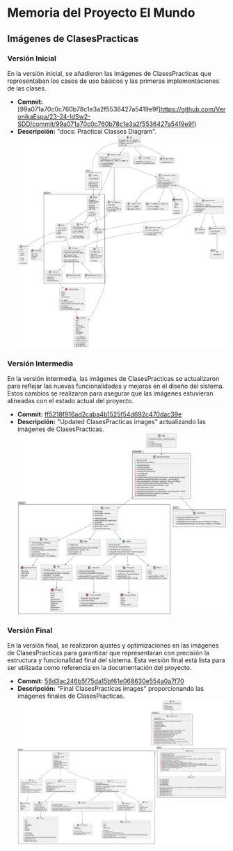 # Memoria del Proyecto El Mundo

## Imágenes de ClasesPracticas

### Versión Inicial
En la versión inicial, se añadieron las imágenes de ClasesPracticas que representaban los casos de uso básicos y las primeras implementaciones de las clases.
- **Commit:** [99a071a70c0c760b78c1e3a2f5536427a5419e9f]https://github.com/VeronikaEspa/23-24-IdSw2-SDD/commit/99a071a70c0c760b78c1e3a2f5536427a5419e9f)
- **Descripción:** "docs: Practical Classes Diagram".
![Ver imagen](../images/ClasesPracticas-PyMundo-VersionInicial.svg)

### Versión Intermedia
En la versión intermedia, las imágenes de ClasesPracticas se actualizaron para reflejar las nuevas funcionalidades y mejoras en el diseño del sistema. Estos cambios se realizaron para asegurar que las imágenes estuvieran alineadas con el estado actual del proyecto.
- **Commit:** [ff5218f916ad2caba4b1525f54d692c470dac39e](https://github.com/VeronikaEspa/23-24-IdSw2-SDD/commit/ff5218f916ad2caba4b1525f54d692c470dac39e)
- **Descripción:** "Updated ClasesPracticas images" actualizando las imágenes de ClasesPracticas.
![Ver imagen](../images/ClasesPracticas-PyMundo-VersionIntermedia.svg)

### Versión Final
En la versión final, se realizaron ajustes y optimizaciones en las imágenes de ClasesPracticas para garantizar que representaran con precisión la estructura y funcionalidad final del sistema. Esta versión final está lista para ser utilizada como referencia en la documentación del proyecto.
- **Commit:** [58d3ac246b5f75da15bf61e068630e554a0a7f70](https://github.com/VeronikaEspa/23-24-IdSw2-SDD/commit/58d3ac246b5f75da15bf61e068630e554a0a7f70)
- **Descripción:** "Final ClasesPracticas images" proporcionando las imágenes finales de ClasesPracticas. ![Imagem](../images/ClasesPracticas-PyMundo.svg)
